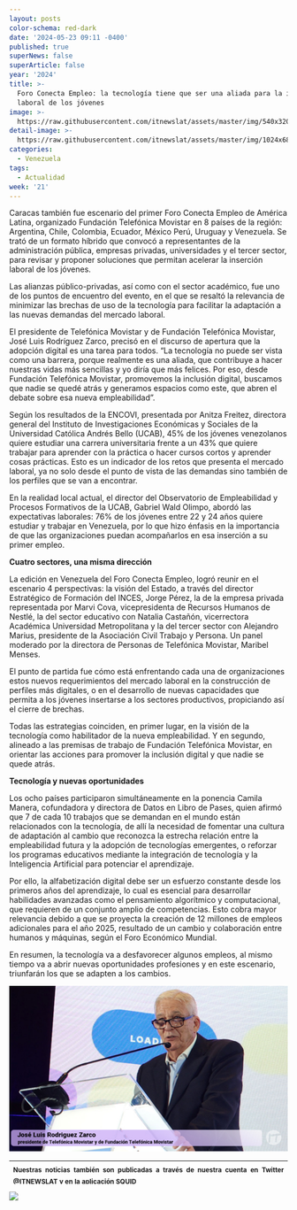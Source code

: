 ```yaml
---
layout: posts
color-schema: red-dark
date: '2024-05-23 09:11 -0400'
published: true
superNews: false
superArticle: false
year: '2024'
title: >-
  Foro Conecta Empleo: la tecnología tiene que ser una aliada para la inserción
  laboral de los jóvenes
image: >-
  https://raw.githubusercontent.com/itnewslat/assets/master/img/540x320/Jose-L-Rodriguez-Z-p.jpg
detail-image: >-
  https://raw.githubusercontent.com/itnewslat/assets/master/img/1024x680/Jose-L-Rodriguez-Z-g.jpg
categories:
  - Venezuela
tags:
  - Actualidad
week: '21'
---
```

Caracas también fue escenario del primer Foro Conecta Empleo de América Latina, organizado Fundación Telefónica Movistar en 8 países de la región: Argentina, Chile, Colombia, Ecuador, México Perú, Uruguay y Venezuela. Se trató de un formato híbrido que convocó a representantes de la administración pública, empresas privadas, universidades y el tercer sector, para revisar y proponer soluciones que permitan acelerar la inserción laboral de los jóvenes.

Las alianzas público-privadas, así como con el sector académico, fue uno de los puntos de encuentro del evento, en el que se resaltó la relevancia de minimizar las brechas de uso de la tecnología para facilitar la adaptación a las nuevas demandas del mercado laboral.

El presidente de Telefónica Movistar y de Fundación Telefónica Movistar, José Luis Rodríguez Zarco, precisó en el discurso de apertura que la adopción digital es una tarea para todos. “La tecnología no puede ser vista como una barrera, porque realmente es una aliada, que contribuye a hacer nuestras vidas más sencillas y yo diría que más felices. Por eso, desde Fundación Telefónica Movistar, promovemos la inclusión digital, buscamos que nadie se quedé atrás y generamos espacios como este, que abren el debate sobre esa nueva empleabilidad”.

Según los resultados de la ENCOVI, presentada por Anitza Freitez, directora general del Instituto de Investigaciones Económicas y Sociales de la Universidad Católica Andrés Bello (UCAB), 45% de los jóvenes venezolanos quiere estudiar una carrera universitaria frente a un 43% que quiere trabajar para aprender con la práctica o hacer cursos cortos y aprender cosas prácticas. Esto es un indicador de los retos que presenta el mercado laboral, ya no solo desde el punto de vista de las demandas sino también de los perfiles que se van a encontrar.

En la realidad local actual, el director del Observatorio de Empleabilidad y Procesos Formativos de la UCAB, Gabriel Wald Olimpo, abordó las expectativas laborales: 76% de los jóvenes entre 22 y 24 años quiere estudiar y trabajar en Venezuela, por lo que hizo énfasis en la importancia de que las organizaciones puedan acompañarlos en esa inserción a su primer empleo.

**Cuatro sectores, una misma dirección**

La edición en Venezuela del Foro Conecta Empleo, logró reunir en el escenario 4 perspectivas: la visión del Estado, a través del director Estratégico de Formación del INCES, Jorge Pérez, la de la empresa privada representada por Marvi Cova, vicepresidenta de Recursos Humanos de Nestlé, la del sector educativo con Natalia Castañón, vicerrectora Académica Universidad Metropolitana y la del tercer sector con Alejandro Marius, presidente de la Asociación Civil Trabajo y Persona. Un panel moderado por la directora de Personas de Telefónica Movistar, Maribel Menses.

El punto de partida fue cómo está enfrentando cada una de organizaciones estos nuevos requerimientos del mercado laboral en la construcción de perfiles más digitales, o en el desarrollo de nuevas capacidades que permita a los jóvenes insertarse a los sectores productivos, propiciando así el cierre de brechas.

Todas las estrategias coinciden, en primer lugar, en la visión de la tecnología como habilitador de la nueva empleabilidad. Y en segundo, alineado a las premisas de trabajo de Fundación Telefónica Movistar, en orientar las acciones para promover la inclusión digital y que nadie se quede atrás.

**Tecnología y nuevas oportunidades**

Los ocho países participaron simultáneamente en la ponencia Camila Manera, cofundadora y directora de Datos en Libro de Pases, quien afirmó que 7 de cada 10 trabajos que se demandan en el mundo están relacionados con la tecnología, de allí la necesidad de fomentar una cultura de adaptación al cambio que reconozca la estrecha relación entre la empleabilidad futura y la adopción de tecnologías emergentes, o reforzar los programas educativos mediante la integración de tecnología y la Inteligencia Artificial para potenciar el aprendizaje.

Por ello, la alfabetización digital debe ser un esfuerzo constante desde los primeros años del aprendizaje, lo cual es esencial para desarrollar habilidades avanzadas como el pensamiento algorítmico y computacional, que requieren de un conjunto amplio de competencias. Esto cobra mayor relevancia debido a que se proyecta la creación de 12 millones de empleos adicionales para el año 2025, resultado de un cambio y colaboración entre humanos y máquinas, según el Foro Económico Mundial.

En resumen, la tecnología va a desfavorecer algunos empleos, al mismo tiempo va a abrir nuevas oportunidades profesiones y en este escenario, triunfarán los que se adapten a los cambios.

![](https://raw.githubusercontent.com/itnewslat/assets/master/img/540x320/Jose-L-Rodriguez-Z-p.jpg)

<table style="height: 42px;" width="569">
<tbody>
<tr>
<td style="text-align: justify;"><sub><strong>Nuestras noticias también son publicadas a través de nuestra cuenta en Twitter <a href="https://twitter.com/itnewslat?lang=es">@ITNEWSLAT</a> y en la aplicación <a href="https://squidapp.co/en/">SQUID</a></strong></sub></td>
</tr>
</tbody>
</table>

<img src="https://tracker.metricool.com/c3po.jpg?hash=56f88a41e39ab42c063cc51676587a04"/>
